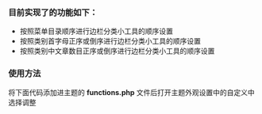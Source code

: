 ### 目前实现了的功能如下：

- 按照菜单目录顺序进行边栏分类小工具的顺序设置
- 按照类别首字母正序或倒序进行边栏分类小工具的顺序设置
- 按照类别中文章数目正序或倒序进行边栏分类小工具的顺序设置

### 使用方法

将下面代码添加进主题的 **functions.php** 文件后打开主题外观设置中的自定义中选择调整
